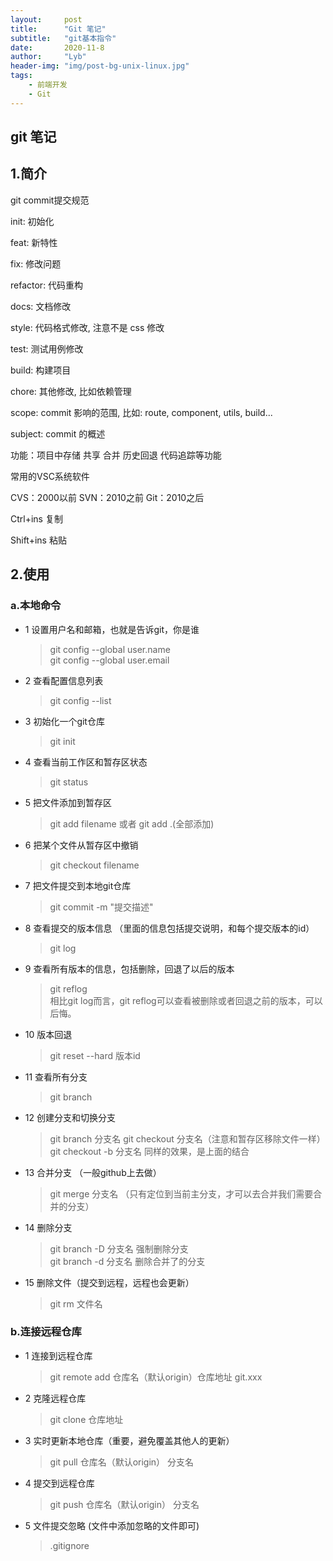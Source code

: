 ```yaml
---
layout:     post
title:      "Git 笔记"
subtitle:   "git基本指令"
date:       2020-11-8
author:     "Lyb"
header-img: "img/post-bg-unix-linux.jpg"
tags:
    - 前端开发
    - Git
---
```

git 笔记
----
## 1.简介
git commit提交规范

init: 初始化

feat: 新特性

fix: 修改问题

refactor: 代码重构

docs: 文档修改

style: 代码格式修改, 注意不是 css 修改

test: 测试用例修改

build: 构建项目

chore: 其他修改, 比如依赖管理

scope: commit 影响的范围, 比如: route, component, utils, build...

subject: commit 的概述



功能：项目中存储 共享 合并 历史回退 代码追踪等功能

常用的VSC系统软件

CVS：2000以前
SVN：2010之前
Git：2010之后

Ctrl+ins  复制

Shift+ins 粘贴

## 2.使用

  ### a.本地命令

  + 1 设置用户名和邮箱，也就是告诉git，你是谁  
    > git config --global user.name  
    > git config --global user.email

  + 2 查看配置信息列表  
    > git config --list  

  + 3 初始化一个git仓库  
    > git init

  + 4 查看当前工作区和暂存区状态  
    > git status

  + 5 把文件添加到暂存区  
    > git add filename  或者 git add .(全部添加)

  + 6 把某个文件从暂存区中撤销  
    > git checkout filename

  + 7 把文件提交到本地git仓库  
    > git commit -m "提交描述"

  + 8 查看提交的版本信息 （里面的信息包括提交说明，和每个提交版本的id）  
    > git log

  + 9 查看所有版本的信息，包括删除，回退了以后的版本  
    > git reflog  
    相比git log而言，git reflog可以查看被删除或者回退之前的版本，可以后悔。

  + 10 版本回退  
    > git reset --hard 版本id

  + 11 查看所有分支
    > git branch

  + 12 创建分支和切换分支
    > git branch 分支名    git checkout 分支名（注意和暂存区移除文件一样）  
    > git checkout -b 分支名  同样的效果，是上面的结合

  + 13 合并分支  （一般github上去做）
    > git merge 分支名 （只有定位到当前主分支，才可以去合并我们需要合并的分支）

  + 14 删除分支  
    > git branch -D 分支名 强制删除分支  
    > git branch -d 分支名 删除合并了的分支

  + 15 删除文件（提交到远程，远程也会更新）
    > git rm 文件名

  ### b.连接远程仓库
  + 1 连接到远程仓库
    > git remote add 仓库名（默认origin）仓库地址 git.xxx

  + 2 克隆远程仓库  
    > git clone 仓库地址

  + 3 实时更新本地仓库（重要，避免覆盖其他人的更新）  
    > git pull 仓库名（默认origin） 分支名

  + 4 提交到远程仓库  
    > git push 仓库名（默认origin） 分支名

  + 5 文件提交忽略 (文件中添加忽略的文件即可)
    > .gitignore